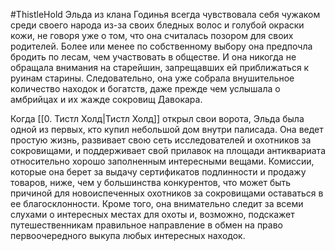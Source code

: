 #ThistleHold
Эльда из клана Годинья всегда чувствовала себя чужаком среди своего народа из-за своих бледных волос и голубой окраски кожи, не говоря уже о том, что она считалась позором для своих родителей. Более или менее по собственному выбору она предпочла бродить по лесам, чем участвовать в обществе. И она никогда не обращала внимания на старейшин, запрещавших ей приближаться к руинам старины. Следовательно, она уже собрала внушительное количество находок и богатств, даже прежде чем услышала о амбрийцах и их жажде сокровищ Давокара.

Когда [[0. Тистл Холд|Тистл Холд]] открыл свои ворота, Эльда была одной из первых, кто купил небольшой дом внутри палисада. Она ведет простую жизнь, развивает свою сеть исследователей и охотников за сокровищами, и поддерживает свой прилавок на площади антиквариата относительно хорошо заполненным интересными вещами. Комиссии, которые она берет за выдачу сертификатов подлинности и продажу товаров, ниже, чем у большинства конкурентов, что может быть причиной для новоиспеченных охотников за сокровищами оставаться в ее благосклонности. Кроме того, она внимательно следит за всеми слухами о интересных местах для охоты и, возможно, подскажет путешественникам правильное направление в обмен на право первоочередного выкупа любых интересных находок.
